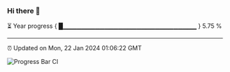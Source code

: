 ### Hi there 👋

⏳ Year progress { █▁▁▁▁▁▁▁▁▁▁▁▁▁▁▁▁▁▁▁▁▁▁▁▁▁▁▁▁▁ } 5.75 %

---

⏰ Updated on Mon, 22 Jan 2024 01:06:22 GMT

![Progress Bar CI](https://github.com/liununu/liununu/workflows/Progress%20Bar%20CI/badge.svg)
